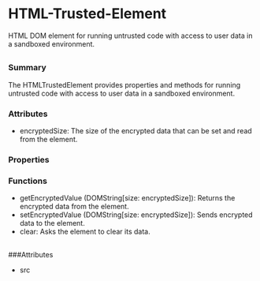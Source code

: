 # HTML-Trusted-Element

HTML DOM element for running untrusted code with access to user data in a sandboxed environment.

## <trusted-frame>

### Summary

The HTMLTrustedElement provides properties and methods for running untrusted code with access to user data in a sandboxed environment.

### Attributes

+ encryptedSize: The size of the encrypted data that can be set and read from the element.

### Properties

### Functions

+ getEncryptedValue (DOMString[size: encryptedSize]): Returns the encrypted data from the element.
+ setEncryptedValue (DOMString[size: encryptedSize]): Sends encrypted data to the element. 
+ clear: Asks the element to clear its data.

## <load-resource>

###Attributes

+ src
